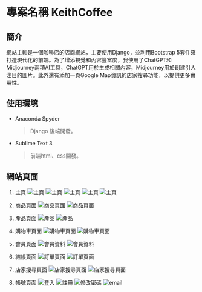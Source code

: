 # 專案名稱 KeithCoffee

## 簡介
網站主軸是一個咖啡店的店商網站，主要使用Django，並利用Bootstrap 5套件來打造現代化的前端。為了增添視覺和內容豐富度，我使用了ChatGPT和Midjourney兩項AI工具，ChatGPT用於生成相關內容，Midjourney用於創建引人注目的圖片。此外還有添加一頁Google Map資訊的店家搜尋功能，以提供更多實用性。

## 使用環境
* Anaconda Spyder
    > Django 後端開發。
* Sublime Text 3
    > 前端html、css開發。

## 網站頁面
1. 主頁
![主頁](./readme_image/home_page1.png)
![主頁](./readme_image/home_page2.png)
![主頁](./readme_image/home_page3.png)
![主頁](./readme_image/home_page4.png)
![主頁](./readme_image/home_page5.png)

2. 商品頁面
![商品頁面](./readme_image/product_page1.png)
![商品頁面](./readme_image/product_page2.png)

3. 產品頁面
![產品](./readme_image/product_detail1.png)
![產品](./readme_image/product_detail2.png)

4. 購物車頁面
![購物車頁面](./readme_image/cart1.png)
![購物車頁面](./readme_image/cart2.png)

5. 會員頁面
![會員資料](./readme_image/account1.png)
![會員資料](./readme_image/account2.png)

6. 結帳頁面
![訂單頁面](./readme_image/checkout1.png)
![訂單頁面](./readme_image/checkout2.png)

7. 店家搜尋頁面
![店家搜尋頁面](./readme_image/store_search1.png)
![店家搜尋頁面](./readme_image/store_search2.png)

8. 帳號頁面
![登入](./readme_image/login.png)
![註冊](./readme_image/signup.png)
![修改密碼](./readme_image/reset_password.png)
![email](./readme_image/email.png)
### 









